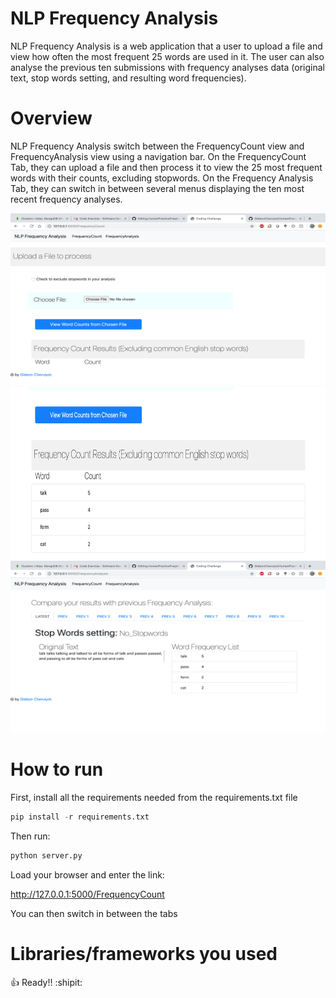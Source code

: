 # NLP Frequency Analysis

NLP Frequency Analysis is a web application that a user to upload a file and view how often the most frequent 25 words are used in it. The user can also analyse the previous ten submissions with frequency analyses data (original text, stop words setting, and resulting word frequencies).

# Overview
NLP Frequency Analysis switch between the FrequencyCount view and FrequencyAnalysis view using a navigation bar. On the FrequencyCount Tab, they can upload a file and then process it to view the 25 most frequent words with their counts, excluding stopwords. On the Frequency Analysis Tab, they can switch in between several menus displaying the ten most recent frequency analyses.


<img src="src/Image1.png" width="550" height ="275"><nobr>
<img src="src/Image2.png" width="550" height ="275"><nobr>
<img src="src/Image3.png" width="550" height ="275"><nobr>


# How to run
First, install all the requirements needed from the requirements.txt file



```python
pip install -r requirements.txt
```

Then run:

```python
python server.py
```

Load your browser and enter the link: 

http://127.0.0.1:5000/FrequencyCount

You can then switch in between the tabs

#  Libraries/frameworks you used



:+1: Ready!! :shipit:
